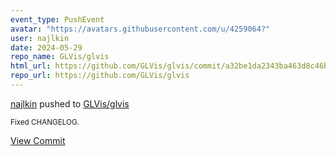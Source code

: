 ```yaml
---
event_type: PushEvent
avatar: "https://avatars.githubusercontent.com/u/4259064?"
user: najlkin
date: 2024-05-29
repo_name: GLVis/glvis
html_url: https://github.com/GLVis/glvis/commit/a32be1da2343ba463d8c46bb59938d724ea71c90
repo_url: https://github.com/GLVis/glvis
---
```


<a href='https://github.com/najlkin' target='_blank'>najlkin</a> pushed to <a href='https://github.com/GLVis/glvis' target='_blank'>GLVis/glvis</a>

<small>Fixed CHANGELOG.</small>

<a href='https://github.com/GLVis/glvis/commit/a32be1da2343ba463d8c46bb59938d724ea71c90' target='_blank'>View Commit</a>